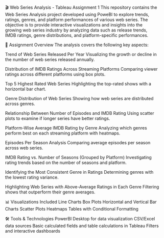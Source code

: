 🎬 Web Series Analysis - Tableau Assignment 1
This repository contains the Web Series Analysis project developed using PoweBI to explore trends, ratings, genres, and platform performances of various web series.
The objective is to provide interactive visualizations and insights into the growing web series industry by analyzing data such as release trends, IMDB ratings, genre distributions, and platform-specific performances.

📌 Assignment Overview
The analysis covers the following key aspects:

Trend of Web Series Released Per Year
Visualizing the growth or decline in the number of web series released annually.

Distribution of IMDB Ratings Across Streaming Platforms
Comparing viewer ratings across different platforms using box plots.

Top 5 Highest Rated Web Series
Highlighting the top-rated shows with a horizontal bar chart.

Genre Distribution of Web Series
Showing how web series are distributed across genres.

Relationship Between Number of Episodes and IMDB Rating
Using scatter plots to examine if longer series have better ratings.

Platform-Wise Average IMDB Rating by Genre
Analyzing which genres perform best on each streaming platform with heatmaps.

Episodes Per Season Analysis
Comparing average episodes per season across web series.

IMDB Rating vs. Number of Seasons (Grouped by Platform)
Investigating rating trends based on the number of seasons and platform.

Identifying the Most Consistent Genre in Ratings
Determining genres with the lowest rating variance.

Highlighting Web Series with Above-Average Ratings in Each Genre
Filtering shows that outperform their genre averages.

📊 Visualizations Included
Line Charts
Box Plots
Horizontal and Vertical Bar Charts
Scatter Plots
Heatmaps
Tables with Conditional Formatting

🛠 Tools & Technologies
PowerBI Desktop for data visualization
CSV/Excel data sources
Basic calculated fields and table calculations in Tableau
Filters and interactive dashboards
